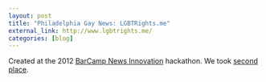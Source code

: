 ```yaml
---
layout: post
title: "Philadelphia Gay News: LGBTRights.me"
external_link: http://www.lgbtrights.me/
categories: [blog]
---
```


Created at the 2012 <a href="http://bcniphilly.com/">BarCamp News Innovation</a> hackathon. We took <a href="">second place</a>.
